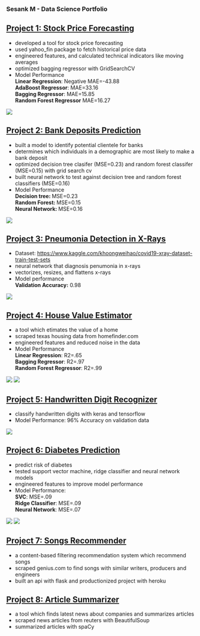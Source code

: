 ###  Sesank M - Data Science Portfolio

## [Project 1: Stock Price Forecasting](https://github.com/sesankm/stock_price_prediction)
* developed a tool for stock price forecasting
* used yahoo_fin package to fetch historical price data
* engineered features, and calculated technical indicators like moving averages
* optimized bagging regressor with GridSearchCV
* Model Performance <br>
<strong>Linear Regression</strong>: Negative MAE=-43.88 <br>
<strong>AdaBoost Regressor</strong>: MAE=33.16<br>
<strong>Bagging Regressor</strong>: MAE=15.85<br>
<strong>Random Forest Regressor</strong> MAE=16.27<br>

![](/images/google_price_chart.png)

## [Project 2: Bank Deposits Prediction](https://github.com/sesankm/bank_deposit_prediction)
* built a model to identify potential clientele for banks
* determines which individuals in a demographic are most likely to make a bank deposit
* optimized decision tree clasifer (MSE=0.23) and random forest classifer (MSE=0.15) with grid search cv
* built neural network to test against decision tree and random forest classifiers (MSE=0.16)
* Model Performance <br>
<strong> Decision tree: </strong> MSE=0.23 <br>
<strong> Random Forest: </strong> MSE=0.15 <br>
<strong> Neural Network: </strong> MSE=0.16 <br>

![](/images/jobs_plot.png)

## [Project 3: Pneumonia Detection in X-Rays](https://github.com/sesankm/pneumonia_detection)
* Dataset: https://www.kaggle.com/khoongweihao/covid19-xray-dataset-train-test-sets
* neural network that diagnosis penumonia in x-rays
* vectorizes, resizes, and flattens x-rays
* Model performance <br>
<strong>Validation Accuracy:</strong> 0.98<br>

![](/images/covid_xray_predictions.png)

## [Project 4: House Value Estimator](https://github.com/sesankm/house_price_prediction)
* a tool which etimates the value of a home
* scraped texas housing data from homefinder.com
* engineered features and reduced noise in the data
* Model Performance <br>
<strong>Linear Regression</strong>: R2=.65 <br>
<strong>Bagging Regressor</strong>: R2=.97 <br>
<strong>Random Forest Regressor</strong>: R2=.99 <br>

![](/images/dist1.png)
![](/images/dist2.png)

## [Project 5: Handwritten Digit Recognizer](https://github.com/sesankm/digit_recognizer)
* classify handwritten digits with keras and tensorflow
* Model Performance: 96% Accuracy on validation data

![](/images/digit_predictions.png)

## [Project 6: Diabetes Prediction](https://github.com/sesankm/diabetes_prediction)
* predict risk of diabetes
* tested support vector machine, ridge classifier and neural network models
* engineered features to improve model performance
* Model Performance: <br>
<strong>SVC</strong>: MSE=.09 <br>
<strong>Ridge Classifier</strong>: MSE=.09 <br>
<strong>Neural Network</strong>: MSE=.07 <br>

![](/images/diabetes_age_dist.png)
![](/images/gender.png)

## [Project 7: Songs Recommender](https://github.com/sesankm/song_recommender)
* a content-based filtering recommendation system which recommend songs
* scraped genius.com to find songs with similar writers, producers and engineers
* built an api with flask and productionized project with heroku

## [Project 8: Article Summarizer](https://github.com/sesankm/article_summarizer)
* a tool which finds latest news about companies and summarizes articles
* scraped news articles from reuters with BeautifulSoup
* summarized articles with spaCy

